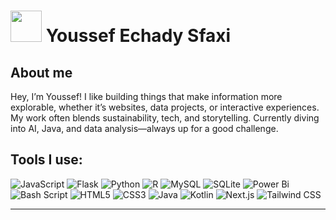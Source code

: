 <h1> <img src="https://static.wikia.nocookie.net/minecraft_gamepedia/images/3/39/Blue_Axolotl_JE2.png/revision/latest/scale-to-width/360?cb=20210402204253" width="50"/> Youssef Echady Sfaxi </h1>

## About me
Hey, I’m Youssef! I like building things that make information more explorable, whether it’s websites, data projects, or interactive experiences. My work often blends sustainability, tech, and storytelling. Currently diving into AI, Java, and data analysis—always up for a good challenge.

## Tools I use:
![JavaScript](https://img.shields.io/badge/javascript-%23323330.svg?style=plastic&logo=javascript&logoColor=%23F7DF1E) ![Flask](https://img.shields.io/badge/flask-%23000.svg?style=plastic&logo=flask&logoColor=white) ![Python](https://img.shields.io/badge/python-3670A0?style=plastic&logo=python&logoColor=ffdd54) ![R](https://img.shields.io/badge/r-%23276DC3.svg?style=plastic&logo=r&logoColor=white) ![MySQL](https://img.shields.io/badge/mysql-4479A1.svg?style=plastic&logo=mysql&logoColor=white) ![SQLite](https://img.shields.io/badge/sqlite-%2307405e.svg?style=plastic&logo=sqlite&logoColor=white) ![Power Bi](https://img.shields.io/badge/power_bi-F2C811?style=plastic&logo=powerbi&logoColor=black) ![Bash Script](https://img.shields.io/badge/bash_script-%23121011.svg?style=plastic&logo=gnu-bash&logoColor=white) ![HTML5](https://img.shields.io/badge/html5-%23E34F26.svg?style=plastic&logo=html5&logoColor=white) ![CSS3](https://img.shields.io/badge/css3-%231572B6.svg?style=plastic&logo=css3&logoColor=white) ![Java](https://img.shields.io/badge/java-%23ED8B00.svg?style=plastic&logo=java&logoColor=white) ![Kotlin](https://img.shields.io/badge/kotlin-%230095D5.svg?style=plastic&logo=kotlin&logoColor=white) ![Next.js](https://img.shields.io/badge/Next.js-%23000000.svg?style=plastic&logo=next.js&logoColor=white) ![Tailwind CSS](https://img.shields.io/badge/Tailwind_CSS-%2338B2AC.svg?style=plastic&logo=tailwind-css&logoColor=white)

---


